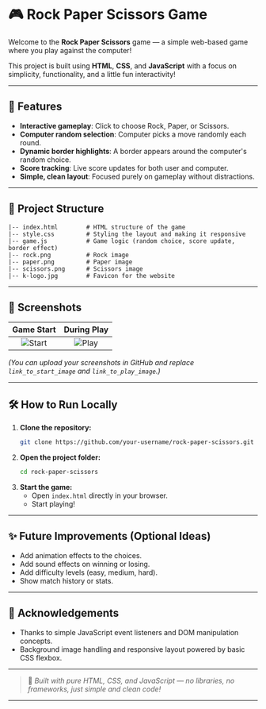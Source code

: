 
# 🎮 Rock Paper Scissors Game

Welcome to the **Rock Paper Scissors** game — a simple web-based game where you play against the computer!

This project is built using **HTML**, **CSS**, and **JavaScript** with a focus on simplicity, functionality, and a little fun interactivity!

---

## 🚀 Features

- **Interactive gameplay**: Click to choose Rock, Paper, or Scissors.
- **Computer random selection**: Computer picks a move randomly each round.
- **Dynamic border highlights**: A border appears around the computer's random choice.
- **Score tracking**: Live score updates for both user and computer.
- **Simple, clean layout**: Focused purely on gameplay without distractions.

---

## 📂 Project Structure

```plaintext
|-- index.html        # HTML structure of the game
|-- style.css         # Styling the layout and making it responsive
|-- game.js           # Game logic (random choice, score update, border effect)
|-- rock.png          # Rock image
|-- paper.png         # Paper image
|-- scissors.png      # Scissors image
|-- k-logo.jpg        # Favicon for the website
```

---

## 📸 Screenshots

| Game Start | During Play |
|:----------:|:-----------:|
| ![Start]([link_to_start_image](https://github.com/KaushikParab/Rock-Paper-Scissor-Game/blob/main/OUTPUT/Rock%20Paper%20&%20Scissors%20Game%20-%20Google%20Chrome%2028-04-2025%2011_19_25.png?raw=true)) | ![Play]([link_to_play_image](https://github.com/KaushikParab/Rock-Paper-Scissor-Game/blob/main/OUTPUT/Rock%20Paper%20&%20Scissors%20Game%20-%20Google%20Chrome%2028-04-2025%2011_19_45.png?raw=true)) |

*(You can upload your screenshots in GitHub and replace `link_to_start_image` and `link_to_play_image`.)*

---

## 🛠️ How to Run Locally

1. **Clone the repository:**
   ```bash
   git clone https://github.com/your-username/rock-paper-scissors.git
   ```
2. **Open the project folder:**
   ```bash
   cd rock-paper-scissors
   ```
3. **Start the game:**
   - Open `index.html` directly in your browser.
   - Start playing!

---

## ✨ Future Improvements (Optional Ideas)

- Add animation effects to the choices.
- Add sound effects on winning or losing.
- Add difficulty levels (easy, medium, hard).
- Show match history or stats.

---

## 🙌 Acknowledgements

- Thanks to simple JavaScript event listeners and DOM manipulation concepts.
- Background image handling and responsive layout powered by basic CSS flexbox.

---

> 🎯 *Built with pure HTML, CSS, and JavaScript — no libraries, no frameworks, just simple and clean code!*

---
